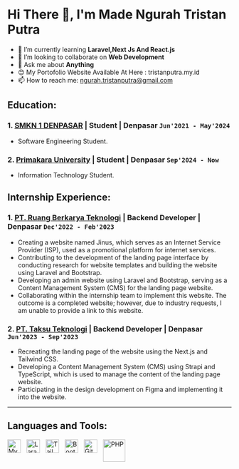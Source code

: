 # Hi There 👋, I'm Made Ngurah Tristan Putra

- 🌱 I’m currently learning **Laravel,Next Js And React.js**
- 👯 I’m looking to collaborate on **Web Development**
- 💬 Ask me about **Anything**
- 😊 My Portofolio Website Available At Here : tristanputra.my.id
- 📫 How to reach me: [ngurah.tristanputra@gmail.com](mailto:ngurah.tristanputra@gmail.com)

## Education:

### 1. [SMKN 1 DENPASAR](https://www.smkn1denpasar.sch.id/) | Student | Denpasar `Jun'2021 - May'2024`
   - Software Engineering Student.
### 2. [Primakara University](https://primakara.ac.id/) | Student | Denpasar `Sep'2024 - Now`
   - Information Technology Student.

## Internship Experience:

### 1. [PT. Ruang Berkarya Teknologi](https://www.billingjagoan.com/) | Backend Developer | Denpasar `Dec'2022 - Feb'2023`

- Creating a website named Jinus, which serves as an Internet Service Provider (ISP), used as a promotional platform for internet services.
- Contributing to the development of the landing page interface by conducting research for website templates and building the website using Laravel and Bootstrap.
- Developing an admin website using Laravel and Bootstrap, serving as a Content Management System (CMS) for the landing page website.
- Collaborating within the internship team to implement this website. The outcome is a completed website; however, due to industry requests, I am unable to provide a link to this website.

### 2. [PT. Taksu Teknologi](https://www.taksu.tech/) | Backend Developer | Denpasar `Jun'2023 - Sep'2023`
- Recreating the landing page of the website using the Next.js and Tailwind CSS.
- Developing a Content Management System (CMS) using Strapi and TypeScript, which is used to manage the content of the landing page website.
- Participating in the design development on Figma and implementing it into the website.
---

## Languages and Tools:

[<img align="left" alt="MySQL" width="30px" src="https://cdn.jsdelivr.net/gh/devicons/devicon/icons/mysql/mysql-original.svg" style="padding-right:10px;" />][webdev]
[<img align="left" alt="Laravel" width="30px" src="https://upload.wikimedia.org/wikipedia/commons/thumb/9/9a/Laravel.svg/1969px-Laravel.svg.png" style="padding-right:10px;" />][webdev]
[<img align="left" alt="Tailwind" width="30px" src="https://avatars.githubusercontent.com/u/67109815?s=280&v=4" style="padding-right:10px;" />][webdev]
[<img align="left" alt="Bootstrap" width="30px" src="https://upload.wikimedia.org/wikipedia/commons/thumb/b/b2/Bootstrap_logo.svg/1280px-Bootstrap_logo.svg.png" style="padding-right:10px;" />][webdev]
[<img align="left" alt="Git" width="30px" src="https://git-scm.com/images/logos/downloads/Git-Icon-1788C.png" style="padding-right:10px;" />][webdev]
[<img align="left" alt="PHP" width="50px" src="https://upload.wikimedia.org/wikipedia/commons/2/27/PHP-logo.svg" style="padding-right:10px;" />][webdev]



[webdev]: # "Web Development"
